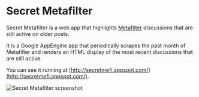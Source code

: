 # Secret Metafilter

Secret Metafilter is a web app that highlights
[Metafilter](http://metafilter.com/) discussions that are still active
on older posts.

It is a Google AppEngine app that periodically scrapes the past month
of Metafilter and renders an HTML display of the most recent
discussions that are still active.

You can see it running at
[http://secretmefi.appspot.com/](http://secretmefi.appspot.com/).

![Secret Metafilter screenshot](https://github.com/wiseman/secretmefi/raw/master/secretmefi.png
"Secret Metafilter screenshot")
